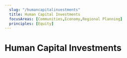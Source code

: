 ```yaml
---
  slug: "/humancapitalinvestments"
  title: Human Capital Investments
  focusAreas: [Communities,Economy,Regional Planning]
  principles: [Equity]
---
```

# Human Capital Investments